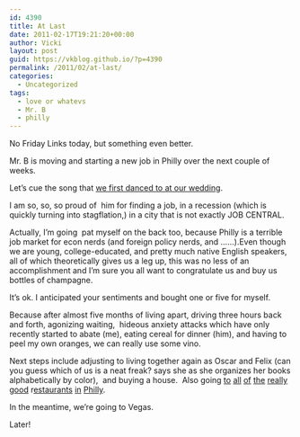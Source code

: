 ```yaml
---
id: 4390
title: At Last
date: 2011-02-17T19:21:20+00:00
author: Vicki
layout: post
guid: https://vkblog.github.io/?p=4390
permalink: /2011/02/at-last/
categories:
  - Uncategorized
tags:
  - love or whatevs
  - Mr. B
  - philly
---
```

No Friday Links today, but something even better.

Mr. B is moving and starting a new job in Philly over the next couple of weeks.

Let&#8217;s cue the song that [we first danced to at our wedding](http://www.youtube.com/watch?v=WT-_HZ_xMnc&feature=related).



I am so, so, so proud of  him for finding a job, in a recession (which is quickly turning into stagflation,) in a city that is not exactly JOB CENTRAL.

Actually, I&#8217;m going  pat myself on the back too, because Philly is a terrible job market for econ nerds (and foreign policy nerds, and &#8230;&#8230;).Even though we are young, college-educated, and pretty much native English speakers, all of which theoretically gives us a leg up, this was no less of an accomplishment and I&#8217;m sure you all want to congratulate us and buy us bottles of champagne.

It&#8217;s ok. I anticipated your sentiments and bought one or five for myself.

Because after almost five months of living apart, driving three hours back and forth, agonizing waiting,  hideous anxiety attacks which have only recently started to abate (me), eating cereal for dinner (him), and having to peel my own oranges, we can really use some vino.

Next steps include adjusting to living together again as Oscar and Felix (can you guess which of us is a neat freak? says she as she organizes her books alphabetically by color),  and buying a house.  Also going [to](http://koozeedoo.com/) [all](http://www.barbuzzo.com/barbuzzo/) [of](http://www.bindibyob.com/bindi/) [the](http://www.buddakan.com/) [really](http://www.yangmingrestaurant.com/) [good](http://www.yelp.com/biz/pho-75-philadelphia) r[estaurants](http://www.whitedog.com/) [in](http://www.zahavrestaurant.com/) [Philly](http://philadelphia.menupages.com/restaurants/villa-di-roma/).

In the meantime, we&#8217;re going to Vegas.

Later!